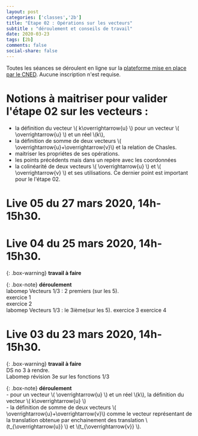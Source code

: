 ```yaml
---
layout: post 
categories: ['classes','2b']
title: "Étape 02 : Opérations sur les vecteurs"
subtitle : "déroulement et conseils de travail"
date: 2020-03-23
tags: [2b]
comments: false
social-share: false
---
```

Toutes les séances se déroulent en ligne sur la [plateforme mise en place par le CNED](https://eu.bbcollab.com/guest/440d3eb8417a4beca73b2be705cbd574). Aucune inscription n'est requise.

# Notions à maitriser pour valider l'étape 02 sur les vecteurs :
- la définition du vecteur  \\( k\overrightarrow{u} \\) pour un vecteur \\( \overrightarrow{u} \\) et un réel \\(k\\), 
- la définition de somme de deux vecteurs \\( \overrightarrow{u}+\overrightarrow{v}\\) et la relation de Chasles. 
- maitriser les propriétes de ses opérations.
- les points précédents mais dans un repère avec les coordonnées
- la colinéarité de deux vecteurs \\( \overrightarrow{u} \\) et \\( \overrightarrow{v} \\) et ses utilisations. Ce dernier point est important pour le l'étape 02.

# Live 05 du 27 mars 2020, 14h-15h30. 



# Live 04 du 25 mars 2020, 14h-15h30. 

{: .box-warning}
**travail à faire** 

{: .box-note}
**déroulement**  
	labomep Vecteurs 1/3 : 2 premiers  (sur les 5).  
	exercice 1  
	exercice 2  
	labomep Vecteurs 1/3 : le 3ième(sur les 5).
	exercice 3
	exercice 4

# Live 03 du 23 mars 2020, 14h-15h30.  [<i class="fab fa-youtube"></i>](https://youtu.be/wUFM3GE9qmc)

{: .box-warning}
**travail à faire**  
	DS no 3 à rendre.    
	Labomep révision 3e sur les fonctions 1/3

{: .box-note}
**déroulement** [<i class="far fa-file-pdf"></i>](https://drive.google.com/file/d/1kBIVGXxIQibF0xtnQ-zMTU8MGDCQLqUA/view)  
	- pour un vecteur \\( \overrightarrow{u} \\) et un réel \\(k\\), la définition du vecteur  \\( k\overrightarrow{u} \\)  
	- la définition de somme de deux vecteurs \\( \overrightarrow{u}+\overrightarrow{v}\\) comme le vecteur représentant de la translation obtenue par enchainement des translation \\(t_{\overrightarrow{u}} \\) et \\(t_{\overrightarrow{v}} \\).  
 